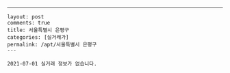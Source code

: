 ---
    layout: post
    comments: true
    title: 서울특별시 은평구
    categories: [실거래가]
    permalink: /apt/서울특별시 은평구
    ---

    2021-07-01 실거래 정보가 없습니다.

    